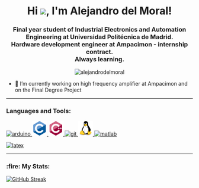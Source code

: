 <h1 align="center">Hi <img src="https://media.giphy.com/media/hvRJCLFzcasrR4ia7z/giphy.gif" width="30px"/>, I'm Alejandro del Moral!</h1>
<h3 align="center">Final year student of Industrial Electronics and Automation Engineering at Universidad Politécnica de Madrid. <br>
  Hardware development engineer at Ampacimon - internship contract. <br>
  Always learning.</h3>

<p align="center"> <img src="https://komarev.com/ghpvc/?username=alejandrodelmoral&label=Profile%20views&color=0e75b6&style=flat" alt="alejandrodelmoral" /> </p>

- 🔭 I’m currently working on high frequency amplifier at Ampacimon and on the Final Degree Project

---

<h3 align="left">Languages and Tools:</h3>
<p align="left"> 
  <a href="https://www.arduino.cc/" target="_blank" rel="noreferrer"> <img src="https://cdn.worldvectorlogo.com/logos/arduino-1.svg" alt="arduino" width="40" height="40"/> </a> 
  <a href="https://www.cprogramming.com/" target="_blank" rel="noreferrer"> <img src="https://raw.githubusercontent.com/devicons/devicon/master/icons/c/c-original.svg" alt="c" width="40" height="40"/> </a> 
  <a href="https://www.w3schools.com/cpp/" target="_blank" rel="noreferrer"> <img src="https://raw.githubusercontent.com/devicons/devicon/master/icons/cplusplus/cplusplus-original.svg" alt="cplusplus" width="40" height="40"/> </a> 
  <a href="https://git-scm.com/" target="_blank" rel="noreferrer"> <img src="https://www.vectorlogo.zone/logos/git-scm/git-scm-icon.svg" alt="git" width="40" height="40"/> </a> 
  <a href="https://www.linux.org/" target="_blank" rel="noreferrer"> <img src="https://raw.githubusercontent.com/devicons/devicon/master/icons/linux/linux-original.svg" alt="linux" width="40" height="40"/> </a> 
  <a href="https://www.mathworks.com/" target="_blank" rel="noreferrer"> <img src="https://upload.wikimedia.org/wikipedia/commons/2/21/Matlab_Logo.png" alt="matlab" width="40" height="40"/> </a> </p>
  <a href="https://www.latex-project.org/" target="_blank" rel="noreferrer"> <img src="https://cdn.freebiesupply.com/logos/large/2x/latex-logo-svg-vector.svg" alt="latex" width="60" height="40"/> </a> </p>

---

<h3 align="left">:fire: My Stats:</h3>

[![GitHub Streak](http://github-readme-streak-stats.herokuapp.com?user=alejandrodelmoral&theme=dark&background=000000&date_format=j/n/Y)](https://git.io/streak-stats)
